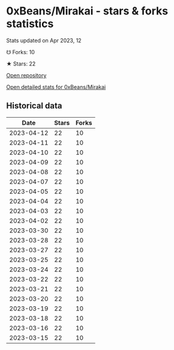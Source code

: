 # 0xBeans/Mirakai - stars & forks statistics

Stats updated on Apr 2023, 12

☋ Forks: 10

★ Stars: 22

[Open repository](https://github.com/0xBeans/Mirakai)

[Open detailed stats for 0xBeans/Mirakai](https://reviewgithub.com/rep/0xBeans/Mirakai)

## Historical data
| Date | Stars | Forks |
|------|-------|-------|
| 2023-04-12 | 22 | 10 | 
| 2023-04-11 | 22 | 10 | 
| 2023-04-10 | 22 | 10 | 
| 2023-04-09 | 22 | 10 | 
| 2023-04-08 | 22 | 10 | 
| 2023-04-07 | 22 | 10 | 
| 2023-04-05 | 22 | 10 | 
| 2023-04-04 | 22 | 10 | 
| 2023-04-03 | 22 | 10 | 
| 2023-04-02 | 22 | 10 | 
| 2023-03-30 | 22 | 10 | 
| 2023-03-28 | 22 | 10 | 
| 2023-03-27 | 22 | 10 | 
| 2023-03-25 | 22 | 10 | 
| 2023-03-24 | 22 | 10 | 
| 2023-03-22 | 22 | 10 | 
| 2023-03-21 | 22 | 10 | 
| 2023-03-20 | 22 | 10 | 
| 2023-03-19 | 22 | 10 | 
| 2023-03-18 | 22 | 10 | 
| 2023-03-16 | 22 | 10 | 
| 2023-03-15 | 22 | 10 | 

